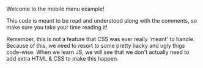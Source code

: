 Welcome to the mobile menu example!

This code is meant to be read and understood along with the comments, so make sure you take your time reading it!

Remember, this is not a feature that CSS was ever really 'meant' to handle. Because of this, we need to resort to some pretty hacky and ugly thigs code-wise. When we learn JS, we will see that we don't actually need to add extra HTML & CSS to make this happen.